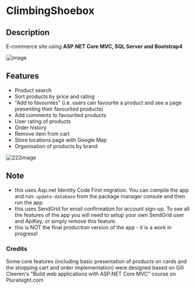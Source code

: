 # ClimbingShoebox
## Description 
E-commerce site using **ASP.NET Core MVC, SQL Server and Bootstrap4**

![image](https://user-images.githubusercontent.com/65205646/104137006-7033ef00-53e5-11eb-978e-d48700137554.png)

## Features
- Product search 
- Sort products by price and rating
- "Add to favourites" (i.e. users can favourite a product and see a page presenting their favourited products)
- Add comments to favourited products
- User rating of products
- Order history
- Remove item from cart 
- Store locations page with Google Map
- Organisation of products by brand

![222image](https://user-images.githubusercontent.com/65205646/104137023-93f73500-53e5-11eb-98e9-b1ef5cb7e070.png)

## Note 
- this uses Asp.net Identity Code First migration. You can compile the app and run: `update-database` from the package manager console and then run the app.
- this uses SendGrid for email confirmation for account sign-up. To see all the features of the app you will need to setup your own SendGrid user and ApiKey, or simply remove this feature.
- this is NOT the final production version of the app - it is a work in progress!

### Credits
Some core features (including basic presentation of products on cards and the shopping cart and order implementation) were designed based on Gill Cleeren's "Build web applications with ASP.NET Core MVC" course on Pluralsight.com
